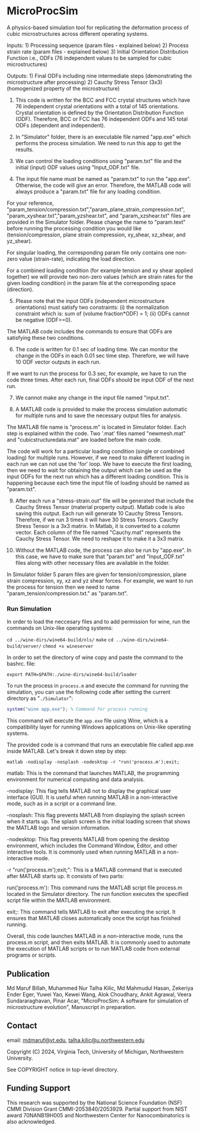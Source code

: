 # MicroProcSim
A physics-based simulation tool for replicating the deformation process of cubic microstructures across different operating systems.

Inputs: 1) Processing sequence (param files - explained below)
	2) Process strain rate (param files - explained below)
	3) Initial Orientation Distribution Function i.e., ODFs (76 independent values to be sampled for cubic microstructures)
		
Outputs: 1) Final ODFs including nine intermediate steps (demonstrating the microstructure after processing)
         2) Cauchy Stress Tensor (3x3) (homogenized property of the microstructure)
		 
1) This code is written for the BCC and FCC crystal structures which have 76 independent crystal orientations with a total of 145 orientations.
Crystal orientation is defined by the Orientation Distribution Function (ODF). Therefore, BCC or FCC has 76 independent ODFs and 145 total ODFs (dependent and independent).

2) In "Simulator" folder, there is an executable file named "app.exe" which performs the process simulation. We need to run this app to get the results.

3) We can control the loading conditions using "param.txt" file and the initial (input) ODF values using "Input_ODF.txt" file.

4) The input file name must be named as "param.txt" to run the "app.exe". Otherwise, the code will give an error. Therefore, the MATLAB code will always produce a "param.txt" file for any loading condition.

For your reference, "param_tension/compression.txt","param_plane_strain_compression.txt", "param_xyshear.txt","param_yzshear.txt", and "param_xzshear.txt" files are provided in the Simulator folder. Please change the name to "param.text" before running the processing condition you would like (tension/compression, plane strain compression, xy_shear, xz_shear, and yz_shear).

For singular loading, the corresponding param file only contains one non-zero value (strain-rate), indicating the load direction.

For a combined loading condition (for example tension and xy shear applied together) we will provide two non-zero values (which are strain rates for the given loading condition) in the param file at the corresponding space (direction). 

5) Please note that the input ODFs (independent microstructure orientations) must satisfy two constraints: (i) the normalization constraint which is: sum of (volume fraction*ODF) = 1; (ii) ODFs cannot be negative (ODF>=0).

The MATLAB code includes the commands to ensure that ODFs are satisfying these two conditions.

6) The code is written for 0.1 sec of loading time. We can monitor the change in the ODFs in each 0.01 sec time step. Therefore, we will have 10 ODF vector outputs in each run. 

If we want to run the process for 0.3 sec, for example, we have to run the code three times. After each run, final ODFs should be input ODF of the next run.

7) We cannot make any change in the input file named "input.txt". 

8) A MATLAB code is provided to make the process simulation automatic for multiple runs and to save the necessary output files for analysis.

The MATLAB file name is "process.m" is located in Simulator folder. Each step is explained within the code. Two '.mat' files named "newmesh.mat" and "cubicstructuredata.mat" are loaded before the main code. 

The code will work for a particular loading condition (single or combined loading) for multiple runs. However, if we need to make different loading in each run
we can not use the 'for' loop. We have to execute the first loading, then we need to wait for obtaining the output which can be used as the input ODFs for the next run which has a different loading condition. This is happening because each time the input file of loading should be named as "param.txt".  

9) After each run a "stress-strain.out" file will be generated that include the Cauchy Stress Tensor (material property output). Matlab code is also saving this output. Each run will generate 10 Cauchy Stress Tensors. Therefore, if we run 3 times it will have 30 Stress Tensors. Cauchy Stress Tensor is a 3x3 matrix. In Matlab, it is converted to a column vector. Each column of the file named "Cauchy.mat" represents the Cauchy Stress Tensor. We need to reshape it to make it a 3x3 matrix.

10) Without the MATLAB code, the process can also be run by "app.exe". In this case, we have to make sure that "param.txt" and "Input_ODF.txt" files along with other necessary files are available in the folder.

In Simulator folder 5 param files are given for tension/compression, plane strain compression, xy, xz and yz shear forces. For example, we want to run the process for tension then we need to name "param_tension/compression.txt." as "param.txt".

### Run Simulation
In order to load the neccesary files and to add permission for wine, run the commands on Unix-like operating systems:

`cd ../wine-dirs/wine64-build/nls/`
`make`
`cd ../wine-dirs/wine64-build/server/`
`chmod +x wineserver`

In order to set the directory of wine copy and paste the command to the bashrc. file:

`export PATH=$PATH:./wine-dirs/wine64-build/loader`

To run the process in `process.m` and execute the command for running the simulation, you can use the following code after setting the current directory as "`./Simulator`":

```matlab
system("wine app.exe"); % Command for process running
```

This command will execute the `app.exe` file using Wine, which is a compatibility layer for running Windows applications on Unix-like operating systems.


The provided code is a command that runs an executable file called app.exe inside MATLAB. Let's break it down step by step:

`matlab -nodisplay -nosplash -nodesktop -r "run('process.m');exit;`

matlab: This is the command that launches MATLAB, the programming environment for numerical computing and data analysis.

-nodisplay: This flag tells MATLAB not to display the graphical user interface (GUI). It is useful when running MATLAB in a non-interactive mode, such as in a script or a command line.

-nosplash: This flag prevents MATLAB from displaying the splash screen when it starts up. The splash screen is the initial loading screen that shows the MATLAB logo and version information.

-nodesktop: This flag prevents MATLAB from opening the desktop environment, which includes the Command Window, Editor, and other interactive tools. It is commonly used when running MATLAB in a non-interactive mode.

-r "run('process.m');exit;": This is a MATLAB command that is executed after MATLAB starts up. It consists of two parts:

run('process.m'): This command runs the MATLAB script file process.m located in the Simulator directory. The run function executes the specified script file within the MATLAB environment.

exit;: This command tells MATLAB to exit after executing the script. It ensures that MATLAB closes automatically once the script has finished running.

Overall, this code launches MATLAB in a non-interactive mode, runs the process.m script, and then exits MATLAB. It is commonly used to automate the execution of MATLAB scripts or to run MATLAB code from external programs or scripts.

## Publication

Md Maruf Billah, Muhammed Nur Talha Kilic, Md Mahmudul Hasan, Zekeriya Ender Eger, Yuwei Yao, Kewei Wang, Alok Choudhary, Ankit Agrawal, Veera Sundararaghavan, Pinar Acar, "MicroProcSim: A software for simulation of microstructure evolution", Manuscript in preparation.

## Contact

email: mdmaruf@vt.edu, talha.kilic@u.northwestern.edu

Copyright (C) 2024, Virginia Tech, University of Michigan, Northwestern University.

See COPYRIGHT notice in top-level directory.

## Funding Support

This research was supported by the National Science Foundation (NSF) CMMI Division Grant CMMI-2053840/2053929. Partial support from NIST award 70NANB19H005 and Northwestern Center for Nanocombinatorics is also acknowledged.
